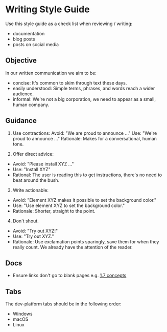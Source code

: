 <!-- Copyright © SixtyFPS GmbH <info@slint.dev> ; SPDX-License-Identifier: MIT -->
# Writing Style Guide

Use this style guide as a check list when reviewing / writing:

  - documentation
  - blog posts
  - posts on social media

## Objective

In our written communication we aim to be:

  - concise: It's common to skim through text these days.
  - easily understood: Simple terms, phrases, and words reach a wider audience.
  - informal: We're not a big corporation, we need to appear as a small, human company.

## Guidance

 1. Use contractions:
   Avoid: "We are proud to announce ..."
   Use: "We're proud to announce ..."
   Rationale: Makes for a conversational, human tone.

 2. Offer direct advice:
   - Avoid: "Please install XYZ ..."
   - Use: "Install XYZ"
   - Rational: The user is reading this to get instructions, there's no need to beat around the bush.
   
 3. Write actionable:
   - Avoid: "Element XYZ makes it possible to set the background color."
   - Use: "Use element XYZ to set the background color."
   - Rationale: Shorter, straight to the point.

 4. Don't shout.
   - Avoid: "Try out XYZ!"
   - Use: "Try out XYZ."
   - Rationale: Use exclamation points sparingly, save them for when they really count. We already have the attention of the reader.

## Docs

  - Ensure links don't go to blank pages e.g. [1.7 concepts](https://releases.slint.dev/1.7.0/docs/slint/src/language/concepts/)


## Tabs
The dev-platform tabs should be in the following order:
- Windows
- macOS
- Linux
